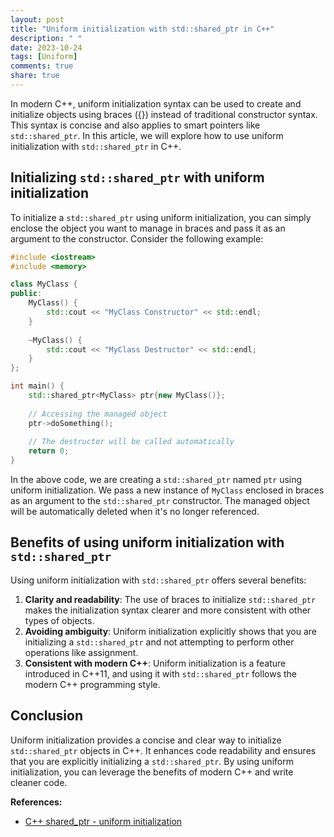 ```yaml
---
layout: post
title: "Uniform initialization with std::shared_ptr in C++"
description: " "
date: 2023-10-24
tags: [Uniform]
comments: true
share: true
---
```


In modern C++, uniform initialization syntax can be used to create and initialize objects using braces ({}) instead of traditional constructor syntax. This syntax is concise and also applies to smart pointers like `std::shared_ptr`. In this article, we will explore how to use uniform initialization with `std::shared_ptr` in C++.

## Initializing `std::shared_ptr` with uniform initialization

To initialize a `std::shared_ptr` using uniform initialization, you can simply enclose the object you want to manage in braces and pass it as an argument to the constructor. Consider the following example:

```cpp
#include <iostream>
#include <memory>

class MyClass {
public:
    MyClass() {
        std::cout << "MyClass Constructor" << std::endl;
    }
    
    ~MyClass() {
        std::cout << "MyClass Destructor" << std::endl;
    }
};

int main() {
    std::shared_ptr<MyClass> ptr{new MyClass()};
    
    // Accessing the managed object
    ptr->doSomething();
    
    // The destructor will be called automatically
    return 0;
}
```

In the above code, we are creating a `std::shared_ptr` named `ptr` using uniform initialization. We pass a new instance of `MyClass` enclosed in braces as an argument to the `std::shared_ptr` constructor. The managed object will be automatically deleted when it's no longer referenced.

## Benefits of using uniform initialization with `std::shared_ptr`

Using uniform initialization with `std::shared_ptr` offers several benefits:

1. **Clarity and readability**: The use of braces to initialize `std::shared_ptr` makes the initialization syntax clearer and more consistent with other types of objects.
2. **Avoiding ambiguity**: Uniform initialization explicitly shows that you are initializing a `std::shared_ptr` and not attempting to perform other operations like assignment.
3. **Consistent with modern C++**: Uniform initialization is a feature introduced in C++11, and using it with `std::shared_ptr` follows the modern C++ programming style.

## Conclusion

Uniform initialization provides a concise and clear way to initialize `std::shared_ptr` objects in C++. It enhances code readability and ensures that you are explicitly initializing a `std::shared_ptr`. By using uniform initialization, you can leverage the benefits of modern C++ and write cleaner code.

**References:**

- [C++ shared_ptr - uniform initialization](https://en.cppreference.com/w/cpp/memory/shared_ptr/shared_ptr#Uniform_initialization)